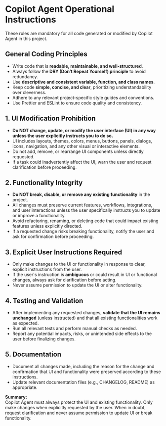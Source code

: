 # Copilot Agent Operational Instructions

These rules are mandatory for all code generated or modified by Copilot Agent in this project.

## General Coding Principles

- Write code that is **readable, maintainable, and well-structured**.
- Always follow the **DRY (Don’t Repeat Yourself) principle** to avoid redundancy.
- Use **descriptive and consistent variable, function, and class names**.
- Keep code **simple, concise, and clear**, prioritizing understandability over cleverness.
- Adhere to any relevant project-specific style guides and conventions.
- Use Prettier and ESLint to ensure code quality and consistency.

## 1. UI Modification Prohibition

- **Do NOT change, update, or modify the user interface (UI) in any way unless the user explicitly instructs you to do so.**
- UI includes layouts, themes, colors, menus, buttons, panels, dialogs, icons, navigation, and any other visual or interactive elements.
- Do not add, remove, or rearrange UI components unless directly requested.
- If a task could inadvertently affect the UI, warn the user and request clarification before proceeding.

## 2. Functionality Integrity

- **Do NOT break, disable, or remove any existing functionality** in the project.
- All changes must preserve current features, workflows, integrations, and user interactions unless the user specifically instructs you to update or improve a functionality.
- Avoid refactoring, renaming, or deleting code that could impact existing features unless explicitly directed.
- If a requested change risks breaking functionality, notify the user and ask for confirmation before proceeding.

## 3. Explicit User Instructions Required

- Only make changes to the UI or functionality in response to clear, explicit instructions from the user.
- If the user's instruction is **ambiguous** or could result in UI or functional changes, always ask for clarification before acting.
- Never assume permission to update the UI or alter functionality.

## 4. Testing and Validation

- After implementing any requested changes, **validate that the UI remains unchanged** (unless instructed) and that all existing functionalities work as expected.
- Run all relevant tests and perform manual checks as needed.
- Report any potential impacts, risks, or unintended side effects to the user before finalizing changes.

## 5. Documentation

- Document all changes made, including the reason for the change and confirmation that UI and functionality were preserved according to these instructions.
- Update relevant documentation files (e.g., CHANGELOG, README) as appropriate.

**Summary:**  
Copilot Agent must always protect the UI and existing functionality. Only make changes when explicitly requested by the user. When in doubt, request clarification and never assume permission to update UI or break functionality.
